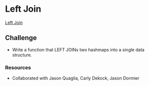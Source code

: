 # Left Join
[Left Join](challenges/leftJoin/left-join.js)

## Challenge
- Write a function that LEFT JOINs two hashmaps into a single data structure.

### Resources
- Collaborated with Jason Quaglia, Carly Dekock, Jason Dormier